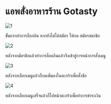 # แอพสั่งอาหารร้าน Gotasty

![1](https://user-images.githubusercontent.com/45374894/97951794-eefd2200-1dcd-11eb-8ab2-1527e954ecfc.JPG)


ขั้นแรกทำการล็อกอิน หากยังไม่ได้สมัคร ให้กด สมัครสมาชิก


![2](https://user-images.githubusercontent.com/45374894/97951788-ec023180-1dcd-11eb-963d-a066c29968f9.JPG)


หลังจากมัครชิกแล้วทำการล็อคอินแล้วจึงเข้าสู่การหน้าการสั่งเมนู


![3](https://user-images.githubusercontent.com/45374894/97951791-edcbf500-1dcd-11eb-842d-3ef4a0915db1.JPG)


หลังจากเลือกเมนูแล้วก็กดเพิ่มลงในตะกร้าเพื่อสั่งซ์้อ


![4](https://user-images.githubusercontent.com/45374894/97951792-ee648b80-1dcd-11eb-91bf-c7e4f1bb77d2.JPG)


หลังจากเลือกเมนูเสร็จแล้วก็ไปหน้าตะกร้าเพื่อทำการชำระเงิน
